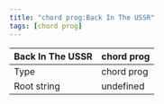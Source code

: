 ```yaml
---
title: "chord prog:Back In The USSR"
tags: [chord prog]
---
```


|Back In The USSR|chord prog|
|---|---|
|Type|chord prog|
|Root string|undefined|

